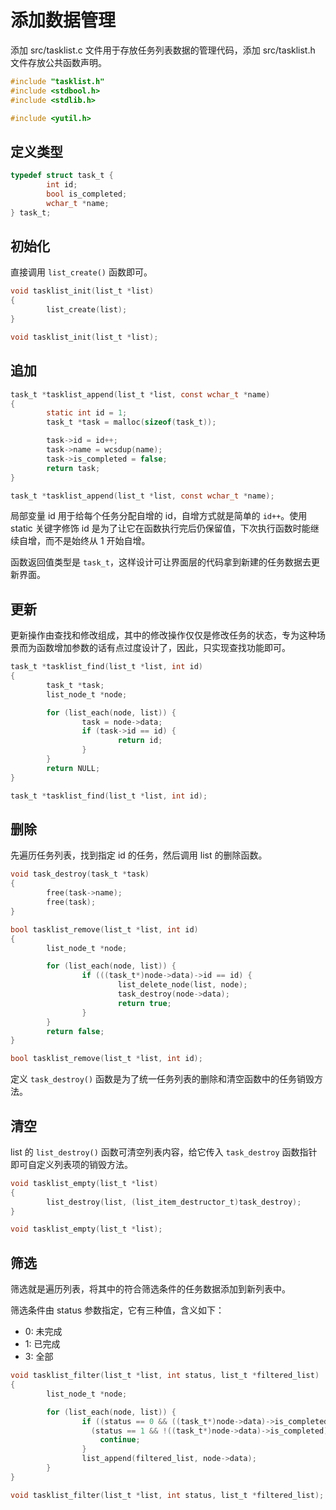 # 添加数据管理

添加 src/tasklist.c 文件用于存放任务列表数据的管理代码，添加 src/tasklist.h 文件存放公共函数声明。

```c title=src/tasklist.c
#include "tasklist.h"
#include <stdbool.h>
#include <stdlib.h>
```

```c title=src/tasklist.h
#include <yutil.h>
```

## 定义类型

```c title=src/tasklist.h
typedef struct task_t {
        int id;
        bool is_completed;
        wchar_t *name;
} task_t;
```

## 初始化

直接调用 `list_create()` 函数即可。

```c title=src/tasklist.c
void tasklist_init(list_t *list)
{
        list_create(list);
}
```

```c title=src/tasklist.h
void tasklist_init(list_t *list);
```

## 追加

```c title=src/tasklist.c
task_t *tasklist_append(list_t *list, const wchar_t *name)
{
        static int id = 1;
        task_t *task = malloc(sizeof(task_t));

        task->id = id++;
        task->name = wcsdup(name);
        task->is_completed = false;
        return task;
}
```

```c title=src/tasklist.h
task_t *tasklist_append(list_t *list, const wchar_t *name);
```

局部变量 id 用于给每个任务分配自增的 id，自增方式就是简单的 `id++`。使用 static 关键字修饰 id 是为了让它在函数执行完后仍保留值，下次执行函数时能继续自增，而不是始终从 1 开始自增。

函数返回值类型是 `task_t`，这样设计可让界面层的代码拿到新建的任务数据去更新界面。

## 更新

更新操作由查找和修改组成，其中的修改操作仅仅是修改任务的状态，专为这种场景而为函数增加参数的话有点过度设计了，因此，只实现查找功能即可。

```c title=src/tasklist.c
task_t *tasklist_find(list_t *list, int id)
{
        task_t *task;
        list_node_t *node;

        for (list_each(node, list)) {
                task = node->data;
                if (task->id == id) {
                        return id;
                }
        }
        return NULL;
}
```

```c title=src/tasklist.h
task_t *tasklist_find(list_t *list, int id);
```
## 删除

先遍历任务列表，找到指定 id 的任务，然后调用 list 的删除函数。

```c title=src/tasklist.c
void task_destroy(task_t *task)
{
        free(task->name);
        free(task);
}

bool tasklist_remove(list_t *list, int id)
{
        list_node_t *node;

        for (list_each(node, list)) {
                if (((task_t*)node->data)->id == id) {
                        list_delete_node(list, node);
                        task_destroy(node->data);
                        return true;
                }
        }
        return false;
}
```

```c title=src/tasklist.h
bool tasklist_remove(list_t *list, int id);
```

定义 `task_destroy()` 函数是为了统一任务列表的删除和清空函数中的任务销毁方法。

## 清空

list 的 `list_destroy()` 函数可清空列表内容，给它传入 `task_destroy` 函数指针即可自定义列表项的销毁方法。

```c title=src/tasklist.c
void tasklist_empty(list_t *list)
{
        list_destroy(list, (list_item_destructor_t)task_destroy);
}
```

```c title=src/tasklist.h
void tasklist_empty(list_t *list);
```

## 筛选

筛选就是遍历列表，将其中的符合筛选条件的任务数据添加到新列表中。

筛选条件由 status 参数指定，它有三种值，含义如下：

- 0: 未完成
- 1: 已完成
- 3: 全部

```c title=src/tasklist.c
void tasklist_filter(list_t *list, int status, list_t *filtered_list)
{
        list_node_t *node;

        for (list_each(node, list)) {
                if ((status == 0 && ((task_t*)node->data)->is_completed) ||
                  (status == 1 && !((task_t*)node->data)->is_completed)) {
                    continue;
                }
                list_append(filtered_list, node->data);
        }
}
```

```c title=src/tasklist.h
void tasklist_filter(list_t *list, int status, list_t *filtered_list);
```
